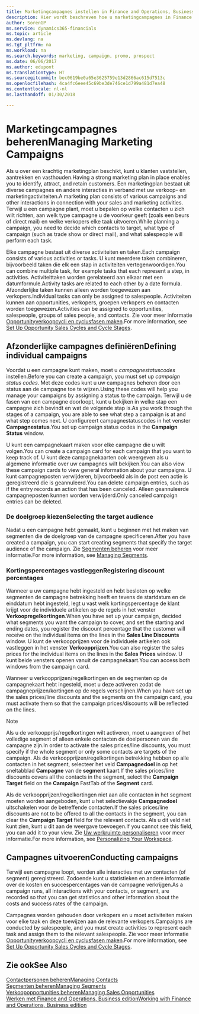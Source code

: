 ```yaml
---
title: Marketingcampagnes instellen in Finance and Operations, Business edition | Microsoft Docs
description: Hier wordt beschreven hoe u marketingcampagnes in Finance and Operations, Business edition instelt en uitvoert om prospects te vinden en aan te trekken en klanten vast te houden.
author: SorenGP
ms.service: dynamics365-financials
ms.topic: article
ms.devlang: na
ms.tgt_pltfrm: na
ms.workload: na
ms.search.keywords: marketing, campaign, promo, prospect
ms.date: 06/06/2017
ms.author: edupont
ms.translationtype: HT
ms.sourcegitcommit: bec0619be0a65e3625759e13d2866ac615d7513c
ms.openlocfilehash: 4ca4fc6eee45c69be3de746ce1d799a481d7ea48
ms.contentlocale: nl-nl
ms.lasthandoff: 01/30/2018

---
```

# <a name="managing-marketing-campaigns"></a><span data-ttu-id="274e7-103">Marketingcampagnes beheren</span><span class="sxs-lookup"><span data-stu-id="274e7-103">Managing Marketing Campaigns</span></span>
<span data-ttu-id="274e7-104">Als u over een krachtig marketingplan beschikt, kunt u klanten vaststellen, aantrekken en vasthouden.</span><span class="sxs-lookup"><span data-stu-id="274e7-104">Having a strong marketing plan in place enables you to identify, attract, and retain customers.</span></span> <span data-ttu-id="274e7-105">Een marketingplan bestaat uit diverse campagnes en andere interacties in verband met uw verkoop- en marketingactiviteiten.</span><span class="sxs-lookup"><span data-stu-id="274e7-105">A marketing plan consists of various campaigns and other interactions in connection with your sales and marketing activities.</span></span> <span data-ttu-id="274e7-106">Terwijl u een campagne plant, moet u bepalen op welke contacten u zich wilt richten, aan welk type campagne u de voorkeur geeft (zoals een beurs of direct mail) en welke verkopers elke taak uitvoeren.</span><span class="sxs-lookup"><span data-stu-id="274e7-106">While planning a campaign, you need to decide which contacts to target, what type of campaign (such as trade show or direct mail), and what salespeople will perform each task.</span></span>

<span data-ttu-id="274e7-107">Elke campagne bestaat uit diverse activiteiten en taken.</span><span class="sxs-lookup"><span data-stu-id="274e7-107">Each campaign consists of various activities or tasks.</span></span> <span data-ttu-id="274e7-108">U kunt meerdere taken combineren, bijvoorbeeld taken die elk een stap in activiteiten vertegenwoordigen.</span><span class="sxs-lookup"><span data-stu-id="274e7-108">You can combine multiple task, for example tasks that each represent a step, in activities.</span></span> <span data-ttu-id="274e7-109">Activiteittaken worden gerelateerd aan elkaar met een datumformule.</span><span class="sxs-lookup"><span data-stu-id="274e7-109">Activity tasks are related to each other by a date formula.</span></span> <span data-ttu-id="274e7-110">Afzonderlijke taken kunnen alleen worden toegewezen aan verkopers.</span><span class="sxs-lookup"><span data-stu-id="274e7-110">Individual tasks can only be assigned to salespeople.</span></span> <span data-ttu-id="274e7-111">Activiteiten kunnen aan opportunities, verkopers, groepen verkopers en contacten worden toegewezen.</span><span class="sxs-lookup"><span data-stu-id="274e7-111">Activities can be assigned to opportunities, salespeople, groups of sales people, and contacts.</span></span> <span data-ttu-id="274e7-112">Zie voor meer informatie [Opportunityverkoopcycli en cyclusfasen maken](marketing-how-setup-opportunity-sales-cycles-stages.md).</span><span class="sxs-lookup"><span data-stu-id="274e7-112">For more information, see [Set Up Opportunity Sales Cycles and Cycle Stages](marketing-how-setup-opportunity-sales-cycles-stages.md).</span></span>

## <a name="defining-individual-campaigns"></a><span data-ttu-id="274e7-113">Afzonderlijke campagnes definiëren</span><span class="sxs-lookup"><span data-stu-id="274e7-113">Defining individual campaigns</span></span>
<span data-ttu-id="274e7-114">Voordat u een campagne kunt maken, moet u *campagnestatuscodes* instellen.</span><span class="sxs-lookup"><span data-stu-id="274e7-114">Before you can create a campaign, you must set up *campaign status codes*.</span></span> <span data-ttu-id="274e7-115">Met deze codes kunt u uw campagnes beheren door een status aan de campagne toe te wijzen.</span><span class="sxs-lookup"><span data-stu-id="274e7-115">Using these codes will help you manage your campaigns by assigning a status to the campaign.</span></span> <span data-ttu-id="274e7-116">Terwijl u de fasen van een campagne doorloopt, kunt u bekijken in welke stap een campagne zich bevindt en wat de volgende stap is.</span><span class="sxs-lookup"><span data-stu-id="274e7-116">As you work through the stages of a campaign, you are able to see what step a campaign is at and what step comes next.</span></span> <span data-ttu-id="274e7-117">U configureert campagnestatuscodes in het venster **Campagnestatus**.</span><span class="sxs-lookup"><span data-stu-id="274e7-117">You set up campaign status codes in the **Campaign Status** window.</span></span>

<span data-ttu-id="274e7-118">U kunt een campagnekaart maken voor elke campagne die u wilt volgen.</span><span class="sxs-lookup"><span data-stu-id="274e7-118">You can create a campaign card for each campaign that you want to keep track of.</span></span> <span data-ttu-id="274e7-119">U kunt deze campagnekaarten ook weergeven als u algemene informatie over uw campagnes wilt bekijken.</span><span class="sxs-lookup"><span data-stu-id="274e7-119">You can also view these campaign cards to view general information about your campaigns.</span></span>
<span data-ttu-id="274e7-120">U kunt campagneposten verwijderen, bijvoorbeeld als in de post een actie is geregistreerd die is geannuleerd.</span><span class="sxs-lookup"><span data-stu-id="274e7-120">You can delete campaign entries, such as if the entry records an action that has been canceled.</span></span> <span data-ttu-id="274e7-121">Alleen geannuleerde campagneposten kunnen worden verwijderd.</span><span class="sxs-lookup"><span data-stu-id="274e7-121">Only canceled campaign entries can be deleted.</span></span>

### <a name="selecting-the-target-audience"></a><span data-ttu-id="274e7-122">De doelgroep kiezen</span><span class="sxs-lookup"><span data-stu-id="274e7-122">Selecting the target audience</span></span>
<span data-ttu-id="274e7-123">Nadat u een campagne hebt gemaakt, kunt u beginnen met het maken van segmenten die de doelgroep van de campagne specificeren.</span><span class="sxs-lookup"><span data-stu-id="274e7-123">After you have created a campaign, you can start creating segments that specify the target audience of the campaign.</span></span> <span data-ttu-id="274e7-124">Zie [Segmenten beheren](marketing-segments.md) voor meer informatie.</span><span class="sxs-lookup"><span data-stu-id="274e7-124">For more information, see [Managing Segments](marketing-segments.md).</span></span>

### <a name="registering-discount-percentages"></a><span data-ttu-id="274e7-125">Kortingspercentages vastleggen</span><span class="sxs-lookup"><span data-stu-id="274e7-125">Registering discount percentages</span></span>
<span data-ttu-id="274e7-126">Wanneer u uw campagne hebt ingesteld en hebt besloten op welke segmenten de campagne betrekking heeft en tevens de startdatum en de einddatum hebt ingesteld, legt u vast welk kortingspercentage de klant krijgt voor de individuele artikelen op de regels in het venster **Verkoopregelkortingen**.</span><span class="sxs-lookup"><span data-stu-id="274e7-126">When you have set up your campaign, decided what segments you want the campaign to cover, and set the starting and ending dates, you register the discount percentage that the customer will receive on the individual items on the lines in the **Sales Line Discounts** window.</span></span> <span data-ttu-id="274e7-127">U kunt de verkoopprijzen voor de individuele artikelen ook vastleggen in het venster **Verkoopprijzen**.</span><span class="sxs-lookup"><span data-stu-id="274e7-127">You can also register the sales prices for the individual items on the lines in the **Sales Prices** window.</span></span> <span data-ttu-id="274e7-128">U kunt beide vensters openen vanuit de campagnekaart.</span><span class="sxs-lookup"><span data-stu-id="274e7-128">You can access both windows from the campaign card.</span></span>

 <span data-ttu-id="274e7-129">Wanneer u verkoopprijzen/regelkortingen en de segmenten op de campagnekaart hebt ingesteld, moet u deze activeren zodat de campagneprijzen/kortingen op de regels verschijnen.</span><span class="sxs-lookup"><span data-stu-id="274e7-129">When you have set up the sales prices/line discounts and the segments on the campaign card, you must activate them so that the campaign prices/discounts will be reflected on the lines.</span></span>

> [!NOTE]  
>   <span data-ttu-id="274e7-130">Als u de verkoopprijs/regelkortingen wilt activeren, moet u aangeven of het volledige segment of alleen enkele contacten de doelpersonen van de campagne zijn.</span><span class="sxs-lookup"><span data-stu-id="274e7-130">In order to activate the sales prices/line discounts, you must specify if the whole segment or only some contacts are targets of the campaign.</span></span> <span data-ttu-id="274e7-131">Als de verkoopprijzen/regelkortingen betrekking hebben op alle contacten in het segment, selecteer het veld **Campagnedoel** in op het sneltabblad **Campagne** van de **segment** kaart.</span><span class="sxs-lookup"><span data-stu-id="274e7-131">If the sales prices/line discounts covers all the contacts in the segment, select the **Campaign Target** field on the **Campaign** FastTab of the **Segment** card.</span></span>

<span data-ttu-id="274e7-132">Als de verkoopprijzen/regelkortingen niet aan alle contacten in het segment moeten worden aangeboden, kunt u het selectievakje **Campagnedoel** uitschakelen voor de betreffende contacten.</span><span class="sxs-lookup"><span data-stu-id="274e7-132">If the sales prices/line discounts are not to be offered to all the contacts in the segment, you can clear the **Campaign Target** field for the relevant contacts.</span></span> <span data-ttu-id="274e7-133">Als u dit veld niet kunt zien, kunt u dit aan de weergave toevoegen.</span><span class="sxs-lookup"><span data-stu-id="274e7-133">If you cannot see this field, you can add it to your view.</span></span> <span data-ttu-id="274e7-134">Zie [Uw werkruimte personaliseren](ui-personalization-user.md) voor meer informatie.</span><span class="sxs-lookup"><span data-stu-id="274e7-134">For more information, see [Personalizing Your Workspace](ui-personalization-user.md).</span></span>

## <a name="conducting-campaigns"></a><span data-ttu-id="274e7-135">Campagnes uitvoeren</span><span class="sxs-lookup"><span data-stu-id="274e7-135">Conducting campaigns</span></span>
<span data-ttu-id="274e7-136">Terwijl een campagne loopt, worden alle interacties met uw contacten (of segment) geregistreerd. Zodoende kunt u statistieken en andere informatie over de kosten en succespercentages van de campagne verkrijgen.</span><span class="sxs-lookup"><span data-stu-id="274e7-136">As a campaign runs, all interactions with your contacts, or segment, are recorded so that you can get statistics and other information about the costs and success rates of the campaign.</span></span>

<span data-ttu-id="274e7-137">Campagnes worden gehouden door verkopers en u moet activiteiten maken voor elke taak en deze toewijzen aan de relevante verkopers.</span><span class="sxs-lookup"><span data-stu-id="274e7-137">Campaigns are conducted by salespeople, and you must create activities to represent each task and assign them to the relevant salespeople.</span></span> <span data-ttu-id="274e7-138">Zie voor meer informatie [Opportunityverkoopcycli en cyclusfasen maken](marketing-how-setup-opportunity-sales-cycles-stages.md).</span><span class="sxs-lookup"><span data-stu-id="274e7-138">For more information, see [Set Up Opportunity Sales Cycles and Cycle Stages](marketing-how-setup-opportunity-sales-cycles-stages.md).</span></span>

## <a name="see-also"></a><span data-ttu-id="274e7-139">Zie ook</span><span class="sxs-lookup"><span data-stu-id="274e7-139">See Also</span></span>
[<span data-ttu-id="274e7-140">Contactpersonen beheren</span><span class="sxs-lookup"><span data-stu-id="274e7-140">Managing Contacts</span></span>](marketing-contacts.md)  
[<span data-ttu-id="274e7-141">Segmenten beheren</span><span class="sxs-lookup"><span data-stu-id="274e7-141">Managing Segments</span></span>](marketing-segments.md)  
[<span data-ttu-id="274e7-142">Verkoopopportunities beheren</span><span class="sxs-lookup"><span data-stu-id="274e7-142">Managing Sales Opportunities</span></span>](marketing-manage-sales-opportunities.md)  
[<span data-ttu-id="274e7-143">Werken met Finance and Operations, Business edition</span><span class="sxs-lookup"><span data-stu-id="274e7-143">Working with Finance and Operations, Business edition</span></span>](ui-work-product.md)  

